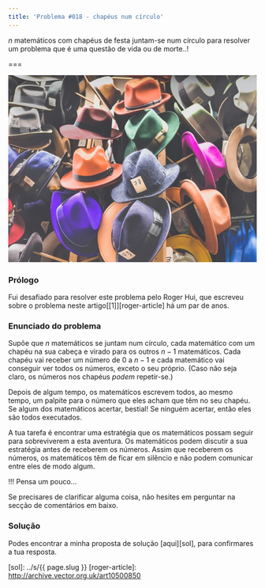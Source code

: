 ```yaml
---
title: 'Problema #018 - chapéus num círculo'
---
```


$n$ matemáticos com chapéus de festa juntam-se num círculo para resolver um problema que é uma questão de vida ou de morte..!

===

![00-hats.jpg](./00-hats.jpg)

### Prólogo

Fui desafiado para resolver este problema pelo Roger Hui, que escreveu sobre o problema neste artigo[[1]][roger-article] há um par de anos.

### Enunciado do problema

Supõe que $n$ matemáticos se juntam num círculo, cada matemático com um chapéu na sua cabeça e virado para os outros $n-1$ matemáticos. Cada chapéu vai receber um número de $0$ a $n-1$ e cada matemático vai conseguir ver todos os números, exceto o seu próprio. (Caso não seja claro, os números nos chapéus *podem* repetir-se.)

Depois de algum tempo, os matemáticos escrevem todos, ao mesmo tempo, um palpite para o número que eles acham que têm no seu chapéu. Se algum dos matemáticos acertar, bestial! Se ninguém acertar, então eles são todos executados.

A tua tarefa é encontrar uma estratégia que os matemáticos possam seguir para sobreviverem a esta aventura. Os matemáticos podem discutir a sua estratégia antes de receberem os números. Assim que receberem os números, os matemáticos têm de ficar em silêncio e não podem comunicar entre eles de modo algum.

!!! Pensa um pouco...

Se precisares de clarificar alguma coisa, não hesites em perguntar na secção de comentários em baixo.

### Solução

Podes encontrar a minha proposta de solução [aqui][sol], para confirmares a tua resposta.

[sol]: ../s/{{ page.slug }}
[roger-article]: http://archive.vector.org.uk/art10500850
